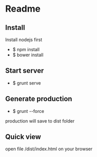 # Readme


## Install

Install nodejs first

* $ npm install
* $ bower install

## Start server

* $ grunt serve

## Generate production

* $ grunt --force

production will save to dist folder


## Quick view

open file /dist/index.html on your browser
